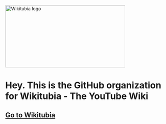 <picture>
  <source media="(prefers-color-scheme: dark)" srcset="/profile/Wikitubia_dark.svg">
  <source media="(prefers-color-scheme: light)" srcset="/profile/Wikitubia_light.svg">
  <img alt="Wikitubia logo" width="375px"; height="195px">
</picture>

# Hey. This is the GitHub organization for Wikitubia - The YouTube Wiki


## [Go to Wikitubia](https://youtube.fandom.com)</big>
